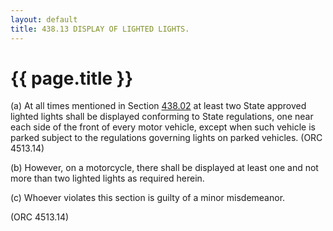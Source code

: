 ```yaml
---
layout: default 
title: 438.13 DISPLAY OF LIGHTED LIGHTS.
---
```


{{ page.title }}
================

​(a) At all times mentioned in Section [438.02](23b24956.html) at least
two State approved lighted lights shall be displayed conforming to State
regulations, one near each side of the front of every motor vehicle,
except when such vehicle is parked subject to the regulations governing
lights on parked vehicles. (ORC 4513.14)

​(b) However, on a motorcycle, there shall be displayed at least one and
not more than two lighted lights as required herein.

​(c) Whoever violates this section is guilty of a minor misdemeanor.

(ORC 4513.14)
